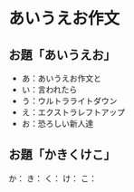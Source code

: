 # あいうえお作文
## お題「あいうえお」
* あ：あいうえお作文と
* い：言われたら
* う：ウルトラライトダウン
* え：エクストラレフトアップ
* お：恐ろしい新人達

## お題「かきくけこ」
か：
き：
く：
け：
こ：
